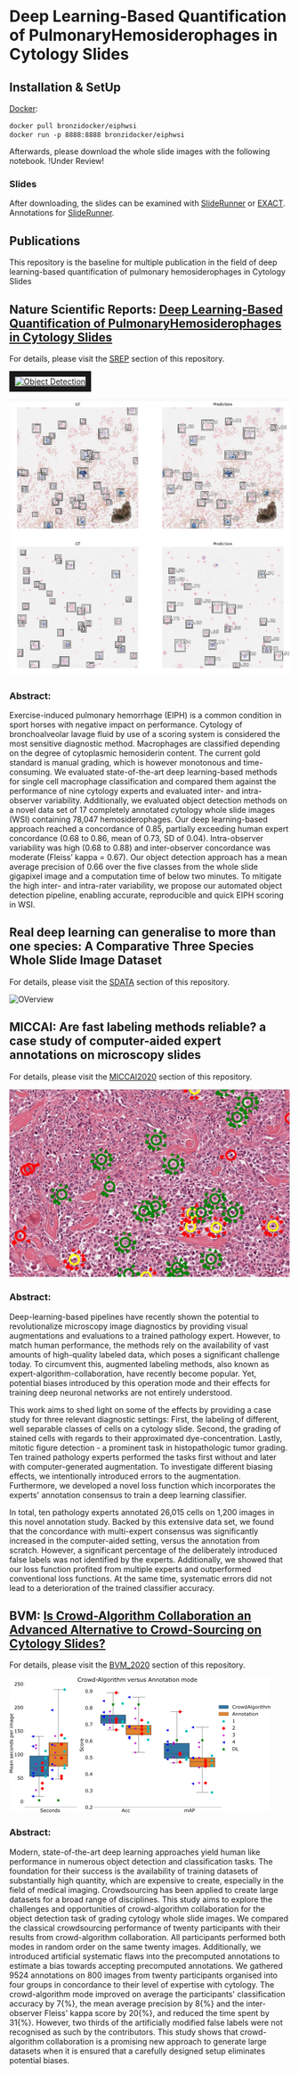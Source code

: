 # Deep Learning-Based Quantification of PulmonaryHemosiderophages in Cytology Slides


## Installation & SetUp


[Docker](https://hub.docker.com/r/bronzidocker/eiphwsi):
```docker
docker pull bronzidocker/eiphwsi
docker run -p 8888:8888 bronzidocker/eiphwsi
```

Afterwards, please download the whole slide images with the following notebook. !Under Review!

### Slides

After downloading, the slides can be examined with [SlideRunner](https://github.com/DeepPathology/SlideRunner) or [EXACT](https://github.com/ChristianMarzahl/Exact). Annotations for [SlideRunner](Slides/SDATA_Final_Annotations.sqlite).


## Publications

This repository is the baseline for multiple publication in the field of deep learning-based quantification of pulmonary hemosiderophages in Cytology Slides

## Nature Scientific Reports: [Deep Learning-Based Quantification of PulmonaryHemosiderophages in Cytology Slides](https://www.nature.com/articles/s41598-020-65958-2)

For details, please visit the [SREP](SREP) section of this repository.

<a href="http://www.youtube.com/watch?feature=player_embedded&v=6azMAYpsyRw" target="_blank"><img src="http://img.youtube.com/vi/6azMAYpsyRw/0.jpg" 
alt="Object Detection" width="240" height="180" border="10" /></a>

![alt text](ReadmeImages/Cells1.png "object detection results.")

### Abstract:
Exercise-induced pulmonary hemorrhage (EIPH) is a common condition in sport horses with negative impact on performance. Cytology of bronchoalveolar lavage fluid by use of a scoring system is considered the most sensitive diagnostic method. Macrophages are classified depending on the degree of cytoplasmic hemosiderin content. The current gold standard is manual grading, which is however monotonous and time-consuming. We evaluated state-of-the-art deep learning-based methods for single cell macrophage classification and compared them against the performance of nine cytology experts and evaluated inter- and intra-observer variability. Additionally, we evaluated object detection methods on a novel data set of 17 completely annotated cytology whole slide images (WSI) containing 78,047 hemosiderophages. Our deep learning-based approach reached a concordance of 0.85, partially exceeding human expert concordance (0.68 to 0.86, mean of 0.73, SD of 0.04). Intra-observer variability was high (0.68 to 0.88) and inter-observer concordance was moderate (Fleiss’ kappa = 0.67). Our object detection approach has a mean average precision of 0.66 over the five classes from the whole slide gigapixel image and a computation time of below two minutes. To mitigate the high inter- and intra-rater variability, we propose our automated object detection pipeline, enabling accurate, reproducible and quick EIPH scoring in WSI.

## Real deep learning can generalise to more than one species: A Comparative Three Species Whole Slide Image Dataset


For details, please visit the [SDATA](SDATA) section of this repository.

![OVerview](SDATA/Paper/Overview.svg)

## MICCAI: Are fast labeling methods reliable? a case study of computer-aided expert annotations on microscopy slides

For details, please visit the [MICCAI2020](MICCAI2020) section of this repository.


![OVerview](MICCAI2020/GT_Images/20Area_Algo.png)

### Abstract:
Deep-learning-based pipelines have recently shown the potential to revolutionalize microscopy image diagnostics by providing visual augmentations and evaluations to a trained pathology expert. However, to match human performance, the methods rely on the availability of vast amounts of high-quality labeled data, which poses a significant challenge today. To circumvent this, augmented labeling methods, also known as expert-algorithm-collaboration, have recently become popular. Yet, potential biases introduced by this operation mode and their effects for training deep neuronal networks are not entirely understood. 

This work aims to shed light on some of the effects by providing a case study for three relevant diagnostic settings: First, the labeling of different, well separable classes of cells on a cytology slide. Second, the grading of stained cells with regards to their approximated dye-concentration. Lastly, mitotic figure detection - a prominent task in histopathologic tumor grading. Ten trained pathology experts performed the tasks first  without and later with computer-generated augmentation. To investigate different biasing effects, we intentionally introduced errors to the augmentation. Furthermore, we developed a novel loss function which incorporates the experts' annotation consensus to train a deep learning classifier.


In total, ten pathology experts annotated 26,015 cells on 1,200 images in this novel annotation study. Backed by this extensive data set, we found that the concordance with multi-expert consensus was significantly increased in the computer-aided setting, versus the annotation from scratch. However, a significant percentage of the deliberately introduced false labels was not identified by the experts. Additionally, we showed that our loss function profited from multiple experts and outperformed conventional loss functions. At the same time, systematic errors did not lead to a deterioration of the trained classifier accuracy.

## BVM: [Is Crowd-Algorithm Collaboration an Advanced Alternative to Crowd-Sourcing on Cytology Slides?](https://link.springer.com/chapter/10.1007/978-3-658-29267-6_5)

For details, please visit the [BVM_2020](BVM_2020) section of this repository.

![alt text](ReadmeImages/BVM2020.png "Crow-Algorithm collaborration.")

### Abstract:
Modern, state-of-the-art deep learning approaches yield human like performance in numerous object detection and classification tasks. The foundation for their success is the availability of training datasets of substantially high quantity, which are expensive to create, especially in the field of medical imaging. Crowdsourcing has been applied to create large datasets for a broad range of disciplines. This study aims to explore the challenges and opportunities of crowd-algorithm collaboration for the object detection task of grading cytology whole slide images. We compared the classical crowdsourcing performance of twenty participants with their results from crowd-algorithm collaboration. All participants performed both modes in random order on the same twenty images. Additionally, we introduced artificial systematic flaws into the precomputed annotations to estimate a bias towards accepting precomputed annotations. We gathered 9524 annotations on 800 images from twenty participants organised into four groups in concordance to their level of expertise with cytology. The crowd-algorithm mode improved on average the participants' classification accuracy by 7{\%}, the mean average precision by 8{\%} and the inter-observer Fleiss' kappa score by 20{\%}, and reduced the time spent by 31{\%}. However, two thirds of the artificially modified false labels were not recognised as such by the contributors. This study shows that crowd-algorithm collaboration is a promising new approach to generate large datasets when it is ensured that a carefully designed setup eliminates potential biases.